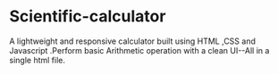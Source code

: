 # Scientific-calculator
A lightweight and responsive calculator built using HTML ,CSS and Javascript .Perform basic Arithmetic operation with a clean UI--All in a single html file.
